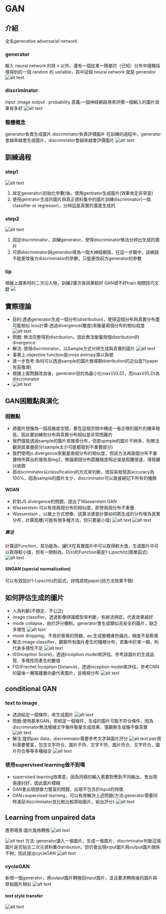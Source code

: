 # GAN
## 介紹
全名generative adversarial network
### generator
輸入 neural network 的除 $x$ 以外，還有一個從某一簡單的（已知）分布中隨機採樣得到的一個 random 的 variable，其中這個  neural network 就是 generator
![alt text]({489E60BA-98D5-4EC9-ABB8-5F35D23D9CE1}.png)
### discriminator
input :image
output : probability
意義:一個神經網路用來評價一個輸入的圖片效果有多好
![alt text]({87B49E45-ED01-42A5-9415-8E6FBF6990B2}.png)
### 整體概念
generator負責生成圖片
discriminator負責評價圖片
在訓練的過程中，generator會越來越會生成圖片，discriminator會越來越會評價圖片
![alt text]({34FEE96F-C74D-446E-AA9D-5712412FF39E}.png)

## 訓練過程
### step1
![alt text]({62616B5D-F955-410B-9091-17922E9792E7}.png)
1. 故定generator(初始化參數)後，使用gentrator生成圖片(效果肯定非常差)
2. 使用gentrator生成的圖片與真正資料集中的圖片訓練discriminator(一個classifier or regressor)，分辨這是真實的還是生成的
### step2
![alt text]({B028C01B-AC97-4F6B-A8F3-94E115D1E090}.png)
1. 固定discriminator，訓練generator，使得discriminator無法分辨出生成的圖片
2. 可將discriminator與generator視為一個大神經網路，在這一步驟中，該網路不能更改後方discriminator的參數，只能更改前方generator的參數
### tip
根據上課素材的二次元人物，訓練2萬次後效果較好
GAN很不好train
相關技巧文獻
![ ]({76777322-395A-4B13-AA00-2DCF11EA5E2E}.png)

## 實際理論
- 目的:透過generator生成一個分布(distribution)，使得這個分布與真實分布盡可能相似
loss計算:透過divergence(散度)來衡量兩個分布的相似程度
![alt text]({FF1B5794-9EC9-4906-AD8C-4612D3570700}.png)
- 問題: 無法完整得到distribution，因此無法衡量兩個distribution的divergence
- 解法: 使用discriminator，以Sample方式分辨生成與真實的圖片
![alt text]({C3DE5326-CD23-4823-8D02-B485A8E93A5D}.png)
- 事實上:objective function是cross entropy乘以負號
- 進一步思考:為何可以透過sample的圖片推導期distribution的近似度?(paper有寫推導)
- 根據上面問題改良後，generator目的為最小化maxV(G,D)，而maxV(G,D)為discriminator
- ![alt text]({55E602F7-CD0B-47A7-9363-9B39DE35318B}.png)
## GAN困難點與演化
### 困難點
- 將圖片想像為一個高維度空間，要在這個空間中構成一張合理的圖片的機率極低，因此要訓練到分布與真實分布相似是非常困難的
- 我們僅能透過sample的圖片來推導分布，但若spmple的圖片不夠多，則無法觀測其重疊部分(sample太少可能都取到不重疊部分)
- 我們使用js divergence來衡量兩個分布的相似度，但該方法再兩個分布不重疊時所算出的值皆為log2，無論兩個分布距離極度相近或是距離很遠，導致難以收斂
- 若discriminator以classification的方式來判斷，很容易發現其accuracy為100%，因為sample的圖片太少，discriminator可以直接硬記下所有的種類

#### WGAN
- 針對JS divergence的問題，提出了Wasserstein GAN
- Wasserstein 可以有效兩個分布的相似度，即使兩個分布不重疊
- Wasserstein ，以推土方式想像，該算法便是計算如何將生成的分布堆為真實分布，計算距離(可能有很多種方法，但只要最小值)
  ![alt text]({50B4BA25-79D4-4683-A474-61A1DD1C152D}.png)
  ![alt text]({2E688495-8594-4013-B26F-156F3FEBF755}.png)
##### 算法
計算該Function，其功能為，讓EX在真實圖片中可以取得較大值，生成圖片中可以取得較小值，但有一限制為，D(x)的Function需是1-Lipschitz(簡單函式)
![alt text]({7BFE2E71-7A4D-479D-8306-5250E3347D67}.png)
#### SNGAN (special normalization)
可以有效設計1-Lipschitz的函式，詳情請見paper(該方法效果不錯)

## 如何評估生成的圖片
 - 人為判斷(不穩定、不公正)
 - image classifier，透過影像辨識模型來判斷，有辦法辨認，代表效果越好
  - mode collapse，由於評分機制，generator會生成類似且安全的圖片，缺乏多樣性
    ![alt text]({DE223E54-8E69-45E2-9E2B-540379CD41C4}.png)
  - mode dropping，不易於察覺的問題，ex:生成整體膚色偏白，極度不易察覺
  - 解法:image classifier，觀察所有圖片產生的種類分布，若集中於某一類，則代表多樣性不足
    ![alt text]({0CABB50C-150A-4B07-A41F-8A2F3C9156DA}.png)
 - IS(Inception Score)，透過Inception model來評估，參考該圖片的生成品質、多樣性而產生的數值
 - FID(Frechet Inception Distance)，透過Inception model來評估，參考CNN的最後一層隱藏層向量代表圖片，並檢視分布
![alt text]({026163AA-1A0E-4C6C-A0F8-5663D14F0F71}.png)
## conditional GAN
### text to image
- 透過給定一個條件，來生成圖片
  ![alt text]({6EAF13C3-E481-45DB-AF09-2ECDABCCCC4F}.png)
- 問題:使用基本GAN，若給定一個條件，生成的圖片可能不符合條件，因為discriminator無法根據文字條件衡量生成效果，僅觀察生成像不像真實
![alt text]({E9834D4F-93C2-4FB2-8D40-8BF917F01B9D}.png)
- 解法:提供pair data，discriminator需要參考文字與圖片評分
![alt text]({FCA2AEA5-7533-4301-AD50-C4D58082BAE7}.png)
pair資料需要豐富，包含文字符合，圖片不符、文字不符、圖片符合、文字符合，圖片符合等等多種組合
![alt text]({CE6E35F2-E702-4B26-AF28-B669F61D9C6E}.png)

### 使用supervised learning做不到嗎
- supervised learning效果差，因為同樣的輸入需要對應到不同輸出，會出現兩邊討好，因此圖片模糊
- GAN會出現想像力豐富的問題，出現不包含於input的特徵
- GAN+supervised learning，可以有效解決上述問題(方法:generator需要同時滿足discriminator並比較比較原始圖片，給出評分)
![alt text]({1F298821-FADB-4646-85B1-E36B3FCC427D}.png)
## Learning from unpaired data
應用場景:圖片風格轉換
![alt text]({5DC0DCC4-25A2-4ECF-AE3D-AFA2B962FAFD}.png)

![alt text]({4E9A166A-F16B-4F67-8397-536C2CCE1197}.png)
方法:
generator讀入一張圖片，生成一張圖片，discriminator判斷這張圖片是否貼合二次元資料集distribution，但仍會出現input圖片與output圖片關係不夠，因此提出cycleGAN
![alt text]({C13395C8-21BB-4028-949C-06C94526CCB1}.png)
### cycleGAN
新增一個generator，將output圖片轉換回input圖片，並且要求轉換後的圖片與原始圖片相似
![alt text]({3D68DA87-2214-4A66-ABF6-70FE8CD8C9B6}.png)
#### text style transfer
![alt text]({5D49B333-C290-4AA0-8DBC-974E3EC7CD03}.png)